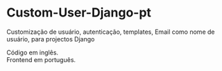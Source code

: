 # Custom-User-Django-pt
Customização de usuário, autenticação, templates, Email como nome de usuário, para projectos Django

Código em inglês.<br>
Frontend em português.


